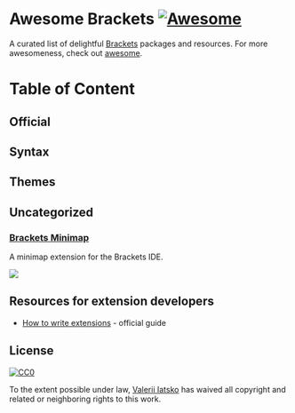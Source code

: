 # Awesome Brackets [![Awesome](https://cdn.rawgit.com/sindresorhus/awesome/d7305f38d29fed78fa85652e3a63e154dd8e8829/media/badge.svg)](https://github.com/sindresorhus/awesome)

A curated list of delightful [Brackets](https://brackets.io/) packages and resources. For more awesomeness, check out [awesome](https://github.com/sindresorhus/awesome).

# Table of Content

## Official

## Syntax

## Themes

## Uncategorized

### [Brackets Minimap](https://github.com/zorgzerg/brackets-minimap)
A minimap extension for the Brackets IDE.

![](https://camo.githubusercontent.com/97d7f72a48c5dab39e44a4934918205cd324b9f7/68747470733a2f2f7261772e6769746875622e636f6d2f7a6f72677a6572672f627261636b6574732d6d696e696d61702f6d61737465722f627261636b6574732d6d696e696d61702e706e67)

## Resources for extension developers

* [How to write extensions](https://github.com/adobe/brackets/wiki/How-to-write-extensions) - official guide

## License

[![CC0](http://i.creativecommons.org/p/zero/1.0/88x31.png)](http://creativecommons.org/publicdomain/zero/1.0/)

To the extent possible under law, [Valerii Iatsko](http://codingbox.io) has waived all copyright and related or neighboring rights to this work.
